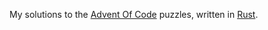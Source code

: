 My solutions to the [Advent Of Code](http://adventofcode.com) puzzles, written in [Rust](http://rust-lang.org).
